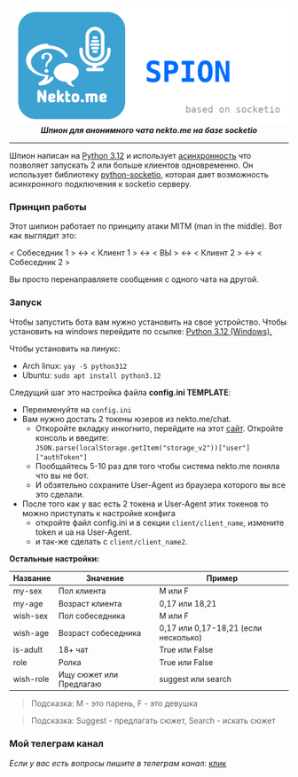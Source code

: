 

<div align="center">
    <img src="./nektome-logo.png"></br>
    <i><b>Шпион для анонимного чата nekto.me на базе socketio</b></i>
</div>

---
Шпион написан на [Python 3.12](https://www.python.org/downloads/release/python-3110/) и использует [асинхронность](https://docs.python.org/3/library/asyncio.html) что позволяет запускать 2 или больше клиентов одновременно. Он использует библиотеку [python-socketio](https://python-socketio.readthedocs.io/en/latest/index.html), которая дает возможность асинхронного подключения к socketio серверу.

### Принцип работы

Этот шипион работает по принципу атаки MITM (man in the middle). Вот как выглядит это:

< Собеседник 1 > <-> < Клиент 1 > <-> < ВЫ > <-> < Клиент 2 > <-> < Собеседник 2 >

Вы просто перенаправляете сообщения с одного чата на другой.

### Запуск

Чтобы запустить бота вам нужно установить на свое устройство. Чтобы установить на windows перейдите по ссылке: [Python 3.12 (Windows).](https://www.python.org/ftp/python/3.12.0/python-3.12.0-embed-amd64.zip)

Чтобы установить на линукс:
- Arch linux: ```yay -S python312```
- Ubuntu: ```sudo apt install python3.12```

Следущий шаг это настройка файла **config.ini TEMPLATE**:

- Переименуйте на ```config.ini```
- Вам нужно достать 2 токены юзеров из nekto.me/chat.
    - Откоройте вкладку инкогнито, перейдите на этот [сайт](https://nekto.me/chat). Откройте консоль и введите: ```JSON.parse(localStorage.getItem("storage_v2"))["user"]["authToken"]```
    - Пообщайтесь 5-10 раз для того чтобы система nekto.me поняла что вы не бот.
    - И обзятельно сохраните User-Agent из браузера которого вы все это сделали.
- После того как у вас есть 2 токена и User-Agent этих токенов то можно приступать к настройке конфига
    - откройте файл config.ini и в секции ```client/client_name```, измените token и ua на User-Agent.
    - и так-же сделать с ```client/client_name2```.

**Остальные настройки:**

| Название    | Значение            | Пример            |
| ----------- | -----------         | ---------         |
| my-sex      | Пол клиента         | M или F           |
| my-age      | Возраст клиента     | 0,17 или 18,21      |
| wish-sex    | Пол собеседника     | M или F           |
| wish-age    | Возраст собеседника | 0,17 или 0,17-18,21 (если несколько)  |
| is-adult    | 18+ чат             | True или False    |
| role        | Ролка               | True или False    |
| wish-role   | Ищу сюжет или Предлагаю | suggest или search |

> Подсказка: M - это парень, F - это девушка

> Подсказка: Suggest - предлагать сюжет, Search - искать сюжет

### Мой телеграм канал
*Если у вас есть вопросы пишите в телеграм канал*: [клик](https://t.me/+7mssMgwjj4tkYTRi)
